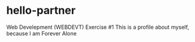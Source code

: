 # hello-partner
Web Develepment (WEBDEVT) Exercise #1
This is a profile about myself, because I am Forever Alone